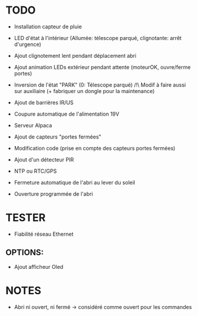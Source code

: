 TODO
====
- Installation capteur de pluie
- LED d'état à l'intérieur (Allumée: télescope parqué, clignotante: arrêt d'urgence)
- Ajout clignotement lent pendant déplacement abri
- Ajout animation LEDs extérieur pendant attente (moteurOK, ouvre/ferme portes)
- Inversion de l'état "PARK" (0: Télescope parqué) /!\ Modif à faire aussi sur auxiliaire (+ fabriquer un dongle pour la maintenance)
- Ajout de barrières IR/US
- Coupure automatique de l'alimentation 19V
- Serveur Alpaca

- Ajout de capteurs "portes fermées"
- Modification code (prise en compte des capteurs portes fermées)
- Ajout d'un détecteur PIR

- NTP ou RTC/GPS
- Fermeture automatique de l'abri au lever du soleil
- Ouverture programmée de l'abri


TESTER
======
- Fiabilité réseau Ethernet

OPTIONS:
--------
- Ajout afficheur Oled

NOTES
=====
- Abri ni ouvert, ni fermé -> considéré comme ouvert pour les commandes
